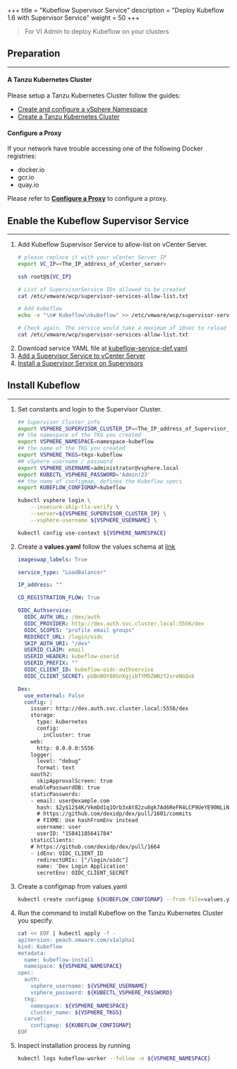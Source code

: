 +++
title = "Kubeflow Supervisor Service"
description = "Deploy Kubeflow 1.6 with Supervisor Service"
weight = 50
+++

> For VI Admin to deploy Kubeflow on your clusters

## Preparation
---
#### A Tanzu Kubernetes Cluster
Please setup a Tanzu Kubernetes Cluster follow the guides:
- [Create and configure a vSphere Namespace](../namespace)
- [Create a Tanzu Kubernetes Cluster](../cluster)


#### Configure a Proxy
If your network have trouble accessing one of the following Docker registries:
- docker.io
- gcr.io
- quay.io

Please refer to [**Configure a Proxy**](../troubleshooting/proxy) to configure a proxy.


## Enable the Kubeflow Supervisor Service
---

1. Add Kubeflow Supervisor Service to allow-list on vCenter Server.
   ```bash
   # please replace it with your vCenter Server IP
   export VC_IP=<The_IP_address_of_vCenter_server>

   ssh root@${VC_IP}

   # List of SupervisorService IDs allowed to be created
   cat /etc/vmware/wcp/supervisor-services-allow-list.txt

   # Add kubeflow
   echo -e "\n# Kubeflow\nkubeflow" >> /etc/vmware/wcp/supervisor-services-allow-list.txt

   # Check again. The service would take a maximum of 10sec to reload the list into memory.
   cat /etc/vmware/wcp/supervisor-services-allow-list.txt
   ```
2. Download service YAML file at [kubeflow-service-def.yaml](https://github.com/vmware/ml-ops-platform-for-vsphere/blob/main/supervisor-service/kubeflow-service-def.yaml)
3. [Add a Supervisor Service to vCenter Server](https://docs.vmware.com/en/VMware-vSphere/8.0/vsphere-with-tanzu-services-workloads/GUID-A0A5F6D4-87A4-46CA-A50A-33664F43F299.html)
4. [Install a Supervisor Service on Supervisors](https://docs.vmware.com/en/VMware-vSphere/8.0/vsphere-with-tanzu-services-workloads/GUID-4843E6C6-747E-43B1-AC55-8F02299CC10E.html)


## Install Kubeflow
---

1. Set constants and login to the Supervisor Cluster.
    ```bash
    ## Supervisor Cluster info
    export VSPHERE_SUPERVISOR_CLUSTER_IP=<The_IP_address_of_Supervisor_Cluster>
    ## the namespace of the TKG you created
    export VSPHERE_NAMESPACE=namespace-kubeflow
    ## the name of the TKG you created
    export VSPHERE_TKGS=tkgs-kubeflow
    ## vSphere username / password
    export VSPHERE_USERNAME=administrator@vsphere.local
    export KUBECTL_VSPHERE_PASSWORD='Admin!23'
    ## the name of configmap, defines the Kubeflow specs
    export KUBEFLOW_CONFIGMAP=kubeflow

    kubectl vsphere login \
        --insecure-skip-tls-verify \
        --server=${VSPHERE_SUPERVISOR_CLUSTER_IP} \
        --vsphere-username ${VSPHERE_USERNAME} \

    kubectl config use-context ${VSPHERE_NAMESPACE}
   ```

2. Create a **values.yaml** follow the values schema at [link](../carvel/#install-kubeflow)

    ```yaml
    imageswap_labels: True

    service_type: "LoadBalancer"

    IP_address: ""

    CD_REGISTRATION_FLOW: True

    OIDC_Authservice:
      OIDC_AUTH_URL: /dex/auth
      OIDC_PROVIDER: http://dex.auth.svc.cluster.local:5556/dex
      OIDC_SCOPES: "profile email groups"
      REDIRECT_URL: /login/oidc
      SKIP_AUTH_URI: "/dex"
      USERID_CLAIM: email
      USERID_HEADER: kubeflow-userid
      USERID_PREFIX: ""
      OIDC_CLIENT_ID: kubeflow-oidc-authservice
      OIDC_CLIENT_SECRET: pUBnBOY80SnXgjibTYM9ZWNzY2xreNGQok

    Dex:
      use_external: False
      config: |
        issuer: http://dex.auth.svc.cluster.local:5556/dex
        storage:
          type: kubernetes
          config:
            inCluster: true
        web:
          http: 0.0.0.0:5556
        logger:
          level: "debug"
          format: text
        oauth2:
          skipApprovalScreen: true
        enablePasswordDB: true
        staticPasswords:
        - email: user@example.com
          hash: $2y$12$4K/VkmDd1q1Orb3xAt82zu8gk7Ad6ReFR4LCP9UeYE90NLiN9Df72
          # https://github.com/dexidp/dex/pull/1601/commits
          # FIXME: Use hashFromEnv instead
          username: user
          userID: "15841185641784"
        staticClients:
        # https://github.com/dexidp/dex/pull/1664
        - idEnv: OIDC_CLIENT_ID
          redirectURIs: ["/login/oidc"]
          name: 'Dex Login Application'
          secretEnv: OIDC_CLIENT_SECRET
    ```

1. Create a configmap from values.yaml
   ```bash
   kubectl create configmap ${KUBEFLOW_CONFIGMAP} --from-file=values.yaml=values.yaml -n ${VSPHERE_NAMESPACE}
   ```


4. Run the command to install Kubeflow on the Tanzu Kubernetes Cluster you specify.
    ```bash
    cat << EOF | kubectl apply -f -
    apiVersion: peach.vmware.com/v1alpha1
    kind: Kubeflow
    metadata:
      name: kubeflow-install
      namespace: ${VSPHERE_NAMESPACE}
    spec:
      auth:
        vsphere_username: ${VSPHERE_USERNAME}
        vsphere_password: ${KUBECTL_VSPHERE_PASSWORD}
      tkg:
        namespace: ${VSPHERE_NAMESPACE}
        cluster_name: ${VSPHERE_TKGS}
      carvel:
        configmap: ${KUBEFLOW_CONFIGMAP}
    EOF
    ```

5. Inspect installation process by running
   ```bash
   kubectl logs kubeflow-worker --follow -n ${VSPHERE_NAMESPACE}
   ```